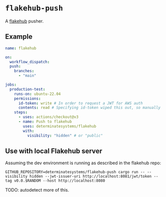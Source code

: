 # `flakehub-push`

A [flakehub](https://flakehub.com/) pusher.

## Example

```yaml
name: flakehub

on:
  workflow_dispatch:
  push:
    branches:
      - "main"

jobs:
  production-test:
    runs-on: ubuntu-22.04
    permissions:
      id-token: write # In order to request a JWT for AWS auth
      contents: read # Specifying id-token wiped this out, so manually specify that this action is allowed to checkout this private repo
    steps:
      - uses: actions/checkout@v3
      - name: Push to flakehub
        uses: determinatesystems/flakehub
        with:
          visibility: "hidden" # or "public"
```

## Use with local Flakehub server

Assuming the dev environment is running as described in the flakehub repo:

```
GITHUB_REPOSITORY=determinatesystems/flakehub-push cargo run -- --visibility hidden --jwt-issuer-uri http://localhost:8081/jwt/token --tag v0.0.$RANDOM --host http://localhost:8080
```

TODO: autodetect more of this.
